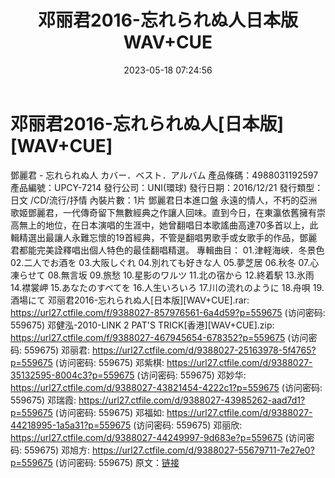 ﻿---
title: 邓丽君2016-忘れられぬ人日本版WAV+CUE
date: 2023-05-18 07:24:56
categories: WAV车载音乐、镜像
tags: 华语中文
---
# 邓丽君2016-忘れられぬ人[日本版][WAV+CUE]

鄧麗君 - 忘れられぬ人 カバー．ベスト．アルバム
產品條碼：4988031192597
產品編號：UPCY-7214
發行公司：UNI(環球)
發行日期：2016/12/21
發行類型：日文 /CD/流行/抒情
內裝片數：1片
鄧麗君日本進口盤
永遠的情人，不朽的亞洲歌姬鄧麗君，一代傳奇留下無數經典之作讓人回味。直到今日，在東瀛依舊擁有崇高無上的地位，在日本演唱的生涯中，她曾翻唱日本歌謠曲高達70多首以上，此輯精選出最讓人永難忘懷的19首經典，不管是翻唱男歌手或女歌手的作品，鄧麗君都能完美詮釋唱出個人特色的最佳翻唱精選。
專輯曲目：
01.津軽海峡．冬景色
02.二人でお酒を
03.大阪しぐれ
04.別れても好きな人
05.夢芝居
06.秋冬
07.心凍らせて
08.無言坂
09.旅愁
10.星影のワルツ
11.北の宿から
12.終着駅
13.氷雨
14.襟裳岬
15.あなたのすべてを
16.人生いろいろ
17.川の流れのように
18.舟唄
19.酒場にて
邓丽君2016-忘れられぬ人[日本版][WAV+CUE].rar: https://url27.ctfile.com/f/9388027-857976561-6a4d59?p=559675
(访问密码: 559675)
邓健泓-2010-LINK 2 PAT'S TRICK[香港][WAV+CUE].zip: https://url27.ctfile.com/f/9388027-467945654-678352?p=559675
(访问密码: 559675)
邓丽君: https://url27.ctfile.com/d/9388027-25163978-5f4765?p=559675
(访问密码: 559675)
邓紫棋: https://url27.ctfile.com/d/9388027-35132595-8004c3?p=559675
(访问密码: 559675)
邓妙华: https://url27.ctfile.com/d/9388027-43821454-4222c1?p=559675
(访问密码: 559675)
邓瑞霞: https://url27.ctfile.com/d/9388027-43985262-aad7d1?p=559675
(访问密码: 559675)
邓福如: https://url27.ctfile.com/d/9388027-44218995-1a5a31?p=559675
(访问密码: 559675)
邓丽欣: https://url27.ctfile.com/d/9388027-44249997-9d683e?p=559675
(访问密码: 559675)
邓旭方: https://url27.ctfile.com/d/9388027-55679711-7e27e0?p=559675
(访问密码: 559675)
原文：[链接](https://blog.sina.com.cn/s/blog_1647c7e76010311wy.html)